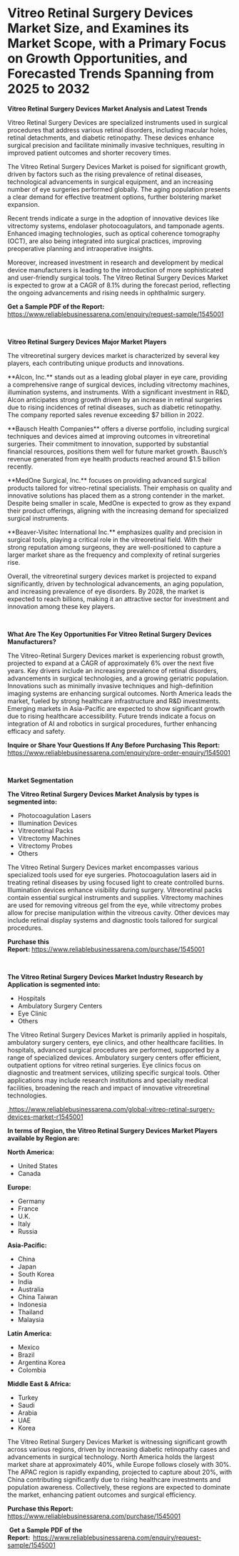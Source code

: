 <p><h1>Vitreo Retinal Surgery Devices Market Size, and Examines its Market Scope, with a Primary Focus on Growth Opportunities, and Forecasted Trends Spanning from 2025 to 2032</h1></p><p><strong>Vitreo Retinal Surgery Devices Market Analysis and Latest Trends</strong></p>
<p><p>Vitreo Retinal Surgery Devices are specialized instruments used in surgical procedures that address various retinal disorders, including macular holes, retinal detachments, and diabetic retinopathy. These devices enhance surgical precision and facilitate minimally invasive techniques, resulting in improved patient outcomes and shorter recovery times.</p><p>The Vitreo Retinal Surgery Devices Market is poised for significant growth, driven by factors such as the rising prevalence of retinal diseases, technological advancements in surgical equipment, and an increasing number of eye surgeries performed globally. The aging population presents a clear demand for effective treatment options, further bolstering market expansion. </p><p>Recent trends indicate a surge in the adoption of innovative devices like vitrectomy systems, endolaser photocoagulators, and tamponade agents. Enhanced imaging technologies, such as optical coherence tomography (OCT), are also being integrated into surgical practices, improving preoperative planning and intraoperative insights.</p><p>Moreover, increased investment in research and development by medical device manufacturers is leading to the introduction of more sophisticated and user-friendly surgical tools. The Vitreo Retinal Surgery Devices Market is expected to grow at a CAGR of 8.1% during the forecast period, reflecting the ongoing advancements and rising needs in ophthalmic surgery.</p></p>
<p><strong>Get a Sample PDF of the Report:&nbsp;</strong> <a href="https://www.reliablebusinessarena.com/enquiry/request-sample/1545001?utm_campaign=3314&utm_medium=2&utm_source=Github&utm_content=ia&utm_term=14042025&utm_id=vitreo-retinal-surgery-devices">https://www.reliablebusinessarena.com/enquiry/request-sample/1545001</a></p>
<p>&nbsp;</p>
<p><strong>Vitreo Retinal Surgery Devices Major Market Players</strong></p>
<p><p>The vitreoretinal surgery devices market is characterized by several key players, each contributing unique products and innovations. </p><p>**Alcon, Inc.** stands out as a leading global player in eye care, providing a comprehensive range of surgical devices, including vitrectomy machines, illumination systems, and instruments. With a significant investment in R&D, Alcon anticipates strong growth driven by an increase in retinal surgeries due to rising incidences of retinal diseases, such as diabetic retinopathy. The company reported sales revenue exceeding $7 billion in 2022.</p><p>**Bausch Health Companies** offers a diverse portfolio, including surgical techniques and devices aimed at improving outcomes in vitreoretinal surgeries. Their commitment to innovation, supported by substantial financial resources, positions them well for future market growth. Bausch’s revenue generated from eye health products reached around $1.5 billion recently.</p><p>**MedOne Surgical, Inc.** focuses on providing advanced surgical products tailored for vitreo-retinal specialists. Their emphasis on quality and innovative solutions has placed them as a strong contender in the market. Despite being smaller in scale, MedOne is expected to grow as they expand their product offerings, aligning with the increasing demand for specialized surgical instruments.</p><p>**Beaver-Visitec International Inc.** emphasizes quality and precision in surgical tools, playing a critical role in the vitreoretinal field. With their strong reputation among surgeons, they are well-positioned to capture a larger market share as the frequency and complexity of retinal surgeries rise.</p><p>Overall, the vitreoretinal surgery devices market is projected to expand significantly, driven by technological advancements, an aging population, and increasing prevalence of eye disorders. By 2028, the market is expected to reach billions, making it an attractive sector for investment and innovation among these key players.</p></p>
<p>&nbsp;</p>
<p><strong>What Are The Key Opportunities For Vitreo Retinal Surgery Devices Manufacturers?</strong></p>
<p><p>The Vitreo-Retinal Surgery Devices market is experiencing robust growth, projected to expand at a CAGR of approximately 6% over the next five years. Key drivers include an increasing prevalence of retinal disorders, advancements in surgical technologies, and a growing geriatric population. Innovations such as minimally invasive techniques and high-definition imaging systems are enhancing surgical outcomes. North America leads the market, fueled by strong healthcare infrastructure and R&D investments. Emerging markets in Asia-Pacific are expected to show significant growth due to rising healthcare accessibility. Future trends indicate a focus on integration of AI and robotics in surgical procedures, further enhancing efficacy and safety.</p></p>
<p><strong>Inquire or Share Your Questions If Any Before Purchasing This Report:</strong> <a href="https://www.reliablebusinessarena.com/enquiry/pre-order-enquiry/1545001?utm_campaign=3314&utm_medium=2&utm_source=Github&utm_content=ia&utm_term=14042025&utm_id=vitreo-retinal-surgery-devices">https://www.reliablebusinessarena.com/enquiry/pre-order-enquiry/1545001</a></p>
<p>&nbsp;</p>
<p><strong>Market Segmentation</strong></p>
<p><strong>The Vitreo Retinal Surgery Devices Market Analysis by types is segmented into:</strong></p>
<p><ul><li>Photocoagulation Lasers</li><li>Illumination Devices</li><li>Vitreoretinal Packs</li><li>Vitrectomy Machines</li><li>Vitrectomy Probes</li><li>Others</li></ul></p>
<p><p>The Vitreo Retinal Surgery Devices market encompasses various specialized tools used for eye surgeries. Photocoagulation lasers aid in treating retinal diseases by using focused light to create controlled burns. Illumination devices enhance visibility during surgery. Vitreoretinal packs contain essential surgical instruments and supplies. Vitrectomy machines are used for removing vitreous gel from the eye, while vitrectomy probes allow for precise manipulation within the vitreous cavity. Other devices may include retinal display systems and diagnostic tools tailored for surgical procedures.</p></p>
<p><strong>Purchase this Report:&nbsp;</strong><a href="https://www.reliablebusinessarena.com/purchase/1545001?utm_campaign=3314&utm_medium=2&utm_source=Github&utm_content=ia&utm_term=14042025&utm_id=vitreo-retinal-surgery-devices">https://www.reliablebusinessarena.com/purchase/1545001</a></p>
<p>&nbsp;</p>
<p><strong>The Vitreo Retinal Surgery Devices Market Industry Research by Application is segmented into:</strong></p>
<p><ul><li>Hospitals</li><li>Ambulatory Surgery Centers</li><li>Eye Clinic</li><li>Others</li></ul></p>
<p><p>The Vitreo Retinal Surgery Devices Market is primarily applied in hospitals, ambulatory surgery centers, eye clinics, and other healthcare facilities. In hospitals, advanced surgical procedures are performed, supported by a range of specialized devices. Ambulatory surgery centers offer efficient, outpatient options for vitreo retinal surgeries. Eye clinics focus on diagnostic and treatment services, utilizing specific surgical tools. Other applications may include research institutions and specialty medical facilities, broadening the reach and impact of innovative vitreoretinal technologies.</p></p>
<p><a href="https://www.reliablebusinessarena.com/global-vitreo-retinal-surgery-devices-market-r1545001?utm_campaign=3314&utm_medium=2&utm_source=Github&utm_content=ia&utm_term=14042025&utm_id=vitreo-retinal-surgery-devices">&nbsp;https://www.reliablebusinessarena.com/global-vitreo-retinal-surgery-devices-market-r1545001</a></p>
<p><strong>In terms of Region, the Vitreo Retinal Surgery Devices Market Players available by Region are:</strong></p>
<p>
    <p> <strong> North America: </strong>
        <ul>
            <li>United States</li>
            <li>Canada</li>
        </ul>
        </p> 
    <p> <strong> Europe: </strong>
        <ul>
            <li>Germany</li>
            <li>France</li>
            <li>U.K.</li>
            <li>Italy</li>
            <li>Russia</li>
        </ul>
        </p> 
    <p> <strong> Asia-Pacific: </strong>
        <ul>
            <li>China</li>
            <li>Japan</li>
            <li>South Korea</li>
            <li>India</li>
            <li>Australia</li>
            <li>China Taiwan</li>
            <li>Indonesia</li>
            <li>Thailand</li>
            <li>Malaysia</li>
        </ul>
        </p> 
    <p> <strong> Latin America: </strong>
        <ul>
            <li>Mexico</li>
            <li>Brazil</li>
            <li>Argentina Korea</li>
            <li>Colombia</li>
        </ul>
        </p> 
    <p> <strong> Middle East & Africa: </strong>
        <ul>
            <li>Turkey</li>
            <li>Saudi</li>
            <li>Arabia</li>
            <li>UAE</li>
            <li>Korea</li>
        </ul>
    </p>
    </p>
<p><p>The Vitreo Retinal Surgery Devices Market is witnessing significant growth across various regions, driven by increasing diabetic retinopathy cases and advancements in surgical technology. North America holds the largest market share at approximately 40%, while Europe follows closely with 30%. The APAC region is rapidly expanding, projected to capture about 20%, with China contributing significantly due to rising healthcare investments and population awareness. Collectively, these regions are expected to dominate the market, enhancing patient outcomes and surgical efficiency.</p></p>
<p><strong>Purchase this Report: </strong><a href="https://www.reliablebusinessarena.com/purchase/1545001?utm_campaign=3314&utm_medium=2&utm_source=Github&utm_content=ia&utm_term=14042025&utm_id=vitreo-retinal-surgery-devices">https://www.reliablebusinessarena.com/purchase/1545001</a></p>
<p>&nbsp;<strong>Get a Sample PDF of the Report:&nbsp;&nbsp;</strong><a href="https://www.reliablebusinessarena.com/enquiry/request-sample/1545001?utm_campaign=3314&utm_medium=2&utm_source=Github&utm_content=ia&utm_term=14042025&utm_id=vitreo-retinal-surgery-devices">https://www.reliablebusinessarena.com/enquiry/request-sample/1545001</a></p>
<p><strong></strong></p>
<p><p></p><p></p><p></p></p>